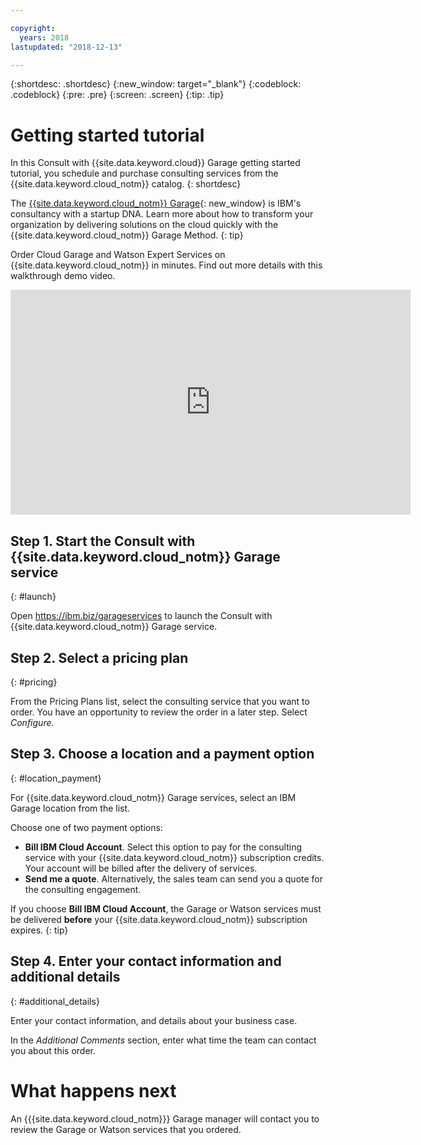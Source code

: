 ```yaml
---

copyright:
  years: 2018
lastupdated: "2018-12-13"

---
```


{:shortdesc: .shortdesc}
{:new_window: target="_blank"}
{:codeblock: .codeblock}
{:pre: .pre}
{:screen: .screen}
{:tip: .tip}

<!-- Name your file `getting-started.md` and include it in the Learn nav group in your toc file. -->


# Getting started tutorial
In this Consult with {{site.data.keyword.cloud}} Garage getting started tutorial, you schedule and purchase consulting services from the {{site.data.keyword.cloud_notm}} catalog.
{: shortdesc}

The [{{site.data.keyword.cloud_notm}} Garage](http://www.ibm.com/cloud/garage/){: new_window} is IBM's consultancy with a startup DNA. Learn more about how to transform your organization by delivering solutions on the cloud quickly with the {{site.data.keyword.cloud_notm}} Garage Method.
{: tip}

Order Cloud Garage and Watson Expert Services on {{site.data.keyword.cloud_notm}} in minutes.  Find out more details with this walkthrough demo video.
<iframe class="embed-responsive-item" id="youtubeplayer" title="Consult with IBM Cloud Garage demo" type="text/html" width="640" height="360" src="https://www.youtube.com/embed/CWRsJ10Nnpc" frameborder="0" webkitallowfullscreen mozallowfullscreen allowfullscreen></iframe>

## Step 1. Start the Consult with {{site.data.keyword.cloud_notm}} Garage service
{: #launch}

Open https://ibm.biz/garageservices to launch the Consult with {{site.data.keyword.cloud_notm}} Garage service.

## Step 2. Select a pricing plan
{: #pricing}

From the Pricing Plans list, select the consulting service that you want to order. You have an opportunity to review the order in a later step. Select _Configure_.

## Step 3. Choose a location and a payment option
{: #location_payment}

For {{site.data.keyword.cloud_notm}} Garage services, select an IBM Garage location from the list.

Choose one of two payment options:
* **Bill IBM Cloud Account**. Select this option to pay for the consulting service with your {{site.data.keyword.cloud_notm}} subscription credits. Your account will be billed after the delivery of services.
* **Send me a quote**. Alternatively, the sales team can send you a quote for the consulting engagement.

If you choose **Bill IBM Cloud Account**, the Garage or Watson services must be delivered **before** your {{site.data.keyword.cloud_notm}} subscription expires.
{: tip}

## Step 4. Enter your contact information and additional details
{: #additional_details}

Enter your contact information, and details about your business case.

In the _Additional Comments_ section, enter what time the team can contact you about this order.

# What happens next
An {{{site.data.keyword.cloud_notm}}} Garage manager will contact you to review the Garage or Watson services that you ordered. 
